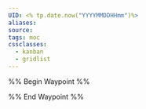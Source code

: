 ```yaml
---
UID: <% tp.date.now("YYYYMMDDHHmm")%>
aliases: 
source: 
tags: moc
cssclasses:
  - kanban 
  - gridlist 
--- 
```


%% Begin Waypoint %%

%% End Waypoint %%
